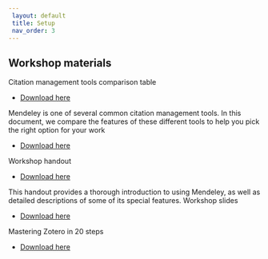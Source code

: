```yaml
---
 layout: default
 title: Setup
 nav_order: 3
---
```


## Workshop materials

Citation management tools comparison table

- [Download here](https://github.com/ubc-library-rc/intro-mendeley/blob/master/contenthandouts/CM_ComprisonTable_Printer_20191031.pdf)

Mendeley is one of several common citation management tools. In this document, we compare the features of these different tools to help you pick the right option for your work

- [Download here](https://github.com/ubc-library-rc/intro-mendeley/blob/master/contenthandouts/CM_ComprisonTable_Printer_20191031.pdf)

Workshop handout 

- [Download here](https://github.com/ubc-library-rc/intro-mendeley/blob/master/contenthandouts/CM_ComprisonTable_Printer_20191031.pdf)

This handout provides a thorough introduction to using Mendeley, as well as detailed descriptions of some of its special features.
Workshop slides

- [Download here](https://github.com/ubc-library-rc/intro-mendeley/blob/master/contenthandouts/CM_ComprisonTable_Printer_20191031.pdf)

Mastering Zotero in 20 steps

- [Download here](https://github.com/ubc-library-rc/intro-mendeley/blob/master/contenthandouts/Mendeley-Challenges-in-20-Steps-2020.docx)
